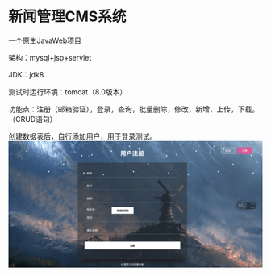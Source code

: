 # 新闻管理CMS系统
一个原生JavaWeb项目

架构：mysql+jsp+servlet

JDK：jdk8

测试时运行环境：tomcat（8.0版本）

功能点：注册（邮箱验证），登录，查询，批量删除，修改，新增，上传，下载。（CRUD语句）

创建数据表后，自行添加用户，用于登录测试。
![图片404](https://github.com/Snykta/GalaCMS/blob/master/WebContent/images/Snipaste_2019-05-20_11-19-43.png)
